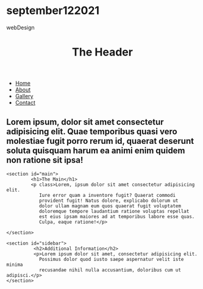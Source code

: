 # september122021
webDesign
<!DOCTYPE html>
<html lang="en">
<head>
    <meta charset="UTF-8">
    <meta http-equiv="X-UA-Compatible" content="IE=edge">
    <meta name="viewport" content="width=device-width, initial-scale=1.0">
    <title>September 12 2021</title>
    <link rel="stylesheet" href="style.css">
</head>

<body>

<header>
     <h1>The Header</h1>
</header>

<nav id="navbar">
   <ul>
       <li><a href="#">Home</a></li>
       <li><a href="#">About</a></li>
       <li><a href="#">Gallery</a></li>
       <li><a href="#">Contact</a></li>
   </ul>
</nav>
<!--showcase-->
<section id="showcase">
    <div class="container">
  <h1>Lorem ipsum, dolor sit amet consectetur adipisicing elit.
    Quae temporibus quasi vero molestiae fugit porro rerum id,
    quaerat deserunt soluta quisquam harum ea animi enim quidem
    non ratione sit ipsa!</h1>
   </div>

</section>

<div class="container">

    <section id="main">
             <h1>The Main</h1>
             <p class>Lorem, ipsum dolor sit amet consectetur adipisicing elit.
                Iure error quam a inventore fugit? Quaerat commodi
                provident fugit! Natus dolore, explicabo dolorum ut
                dolor ullam magnam eum quos quaerat fugit voluptatem 
                doloremque tempore laudantium ratione voluptas repellat
                est eius ipsam maiores ad at temporibus labore esse quas.
                Culpa, eaque ratione!</p>

    </section>

    <section id="sidebar">
              <h2>Additional Information</h2>
              <p>Lorem ipsum dolor sit amet, consectetur adipisicing elit.
                Possimus dolor quod iusto saepe aspernatur velit iste minima 
                recusandae nihil nulla accusantium, doloribus cum ut adipisci.</p>
    </section>


</div>


<div style="margin-top: 500px;">
</div>
<script src="grace.js"></script>
</body>
</html>

